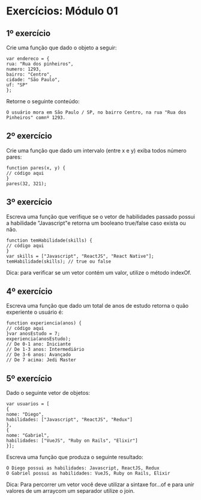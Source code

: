 <h1>Exercícios: Módulo 01</h1>
<h2>1º exercício</h2>
Crie uma função que dado o objeto a seguir:

```
var endereco = {
rua: "Rua dos pinheiros",
numero: 1293,
bairro: "Centro",
cidade: "São Paulo",
uf: "SP"
};
```

Retorne o seguinte conteúdo:

```
O usuário mora em São Paulo / SP, no bairro Centro, na rua "Rua dos Pinheiros" comnº 1293.
```

<h2>2º exercício</h2>
Crie uma função que dado um intervalo (entre x e y) exiba todos número pares:

```
function pares(x, y) {
// código aqui
}
pares(32, 321);
```

<h2>3º exercício</h2>
Escreva uma função que verifique se o vetor de habilidades passado possui a habilidade "Javascript"e retorna um booleano true/false caso exista ou não.

```
function temHabilidade(skills) {
// código aqui
}
var skills = ["Javascript", "ReactJS", "React Native"];
temHabilidade(skills); // true ou false
```

Dica: para verificar se um vetor contém um valor, utilize o método indexOf.

<h2>4º exercício</h2>

Escreva uma função que dado um total de anos de estudo retorna o quão experiente o usuário é:

```
function experiencia(anos) {
// código aqui
}var anosEstudo = 7;
experiencia(anosEstudo);
// De 0-1 ano: Iniciante
// De 1-3 anos: Intermediário
// De 3-6 anos: Avançado
// De 7 acima: Jedi Master

```

<h2>5º exercício</h2>

Dado o seguinte vetor de objetos:

```
var usuarios = [
{
nome: "Diego",
habilidades: ["Javascript", "ReactJS", "Redux"]
},
{    
nome: "Gabriel",
habilidades: ["VueJS", "Ruby on Rails", "Elixir"]
}];

```

Escreva uma função que produza o seguinte resultado:

```
O Diego possui as habilidades: Javascript, ReactJS, Redux
O Gabriel possui as habilidades: VueJS, Ruby on Rails, Elixir
```
Dica: Para percorrer um vetor você deve utilizar a sintaxe for...of e para unir valores de um arraycom um separador utilize o join.

